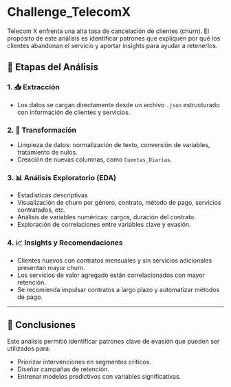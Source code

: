 # Challenge_TelecomX
Telecom X enfrenta una alta tasa de cancelación de clientes (churn). El propósito de este análisis es identificar patrones que expliquen por qué los clientes abandonan el servicio y aportar insights para ayudar a retenerlos.

## 🧪 Etapas del Análisis

### 1. 📥 **Extracción**
- Los datos se cargan directamente desde un archivo `.json` estructurado con información de clientes y servicios.

### 2. 🔧 **Transformación**
- Limpieza de datos: normalización de texto, conversión de variables, tratamiento de nulos.
- Creación de nuevas columnas, como `Cuentas_Diarias`.

### 3. 📊 **Análisis Exploratorio (EDA)**
- Estadísticas descriptivas
- Visualización de churn por género, contrato, método de pago, servicios contratados, etc.
- Análisis de variables numéricas: cargos, duración del contrato.
- Exploración de correlaciones entre variables clave y evasión.

### 4. 📈 **Insights y Recomendaciones**
- Clientes nuevos con contratos mensuales y sin servicios adicionales presentan mayor churn.
- Los servicios de valor agregado están correlacionados con mayor retención.
- Se recomienda impulsar contratos a largo plazo y automatizar métodos de pago.

---

## 📌 Conclusiones

Este análisis permitió identificar patrones clave de evasión que pueden ser utilizados para:
- Priorizar intervenciones en segmentos críticos.
- Diseñar campañas de retención.
- Entrenar modelos predictivos con variables significativas.
